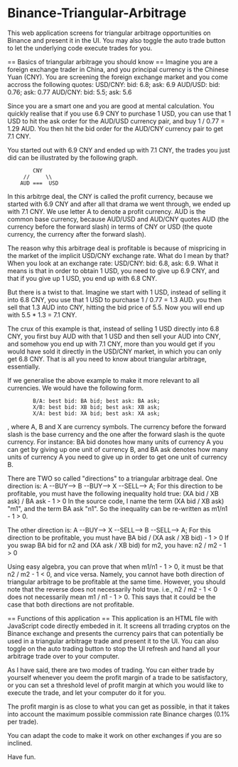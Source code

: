 # Binance-Triangular-Arbitrage
This web application screens for triangular arbitrage opportunities on Binance and present it in the UI. You may also toggle the auto trade button to let the underlying code execute trades for you.

== Basics of triangular arbitrage you should know ==
Imagine you are a foreign exchange trader in China, and you principal currency is the Chinese Yuan (CNY). You are screening the foreign exchange market and you come accross the following quotes:
USD/CNY: bid: 6.8; ask: 6.9
AUD/USD: bid: 0.76; ask: 0.77
AUD/CNY: bid: 5.5; ask: 5.6

Since you are a smart one and you are good at mental calculation. You quickly realise that if you use 6.9 CNY to purchase 1 USD, you can use that 1 USD to hit the ask order for the AUD/USD currency pair, and buy 1 / 0.77 = 1.29 AUD. You then hit the bid order for the AUD/CNY currency pair to get 7.1 CNY.

You started out with 6.9 CNY and ended up with 7.1 CNY, the trades you just did can be illustrated by the following graph.

            CNY
         //     \\
        AUD ===  USD
        
In this arbitrge deal, the CNY is called the profit currency, because we started with 6.9 CNY and after all that drama we went through, we ended up with 7.1 CNY. We use letter A to denote a profit currency. AUD is the common base currency, because AUD/USD and AUD/CNY quotes AUD (the currency before the forward slash) in terms of CNY or USD (the quote currency, the currency after the forward slash).

The reason why this arbitrage deal is profitable is because of mispricing in the market of the implicit USD/CNY exchange rate. 
What do I mean by that?
When you look at an exchange rate: USD/CNY: bid: 6.8, ask: 6.9. What it means is that in order to obtain 1 USD, you need to give up 6.9 CNY, and that if you give up 1 USD, you end up with 6.8 CNY.

But there is a twist to that. Imagine we start with 1 USD, instead of selling it into 6.8 CNY, you use that 1 USD to purchase 1 / 0.77 = 1.3 AUD. you then sell that 1.3 AUD into CNY, hitting the bid price of 5.5. Now you will end up with 5.5 * 1.3 = 7.1 CNY.

The crux of this example is that, instead of selling 1 USD directly into 6.8 CNY, you first buy AUD with that 1 USD and then sell your AUD into CNY, and somehow you end up with 7.1 CNY, more than you would get if you would have sold it directly in the USD/CNY market, in which you can only get 6.8 CNY. That is all you need to know about triangular arbitrage, essentially.

If we generalise the above example to make it more relevant to all currencies. We would have the following form.

            B/A: best bid: BA bid; best ask: BA ask;
            X/B: best bid: XB bid; best ask: XB ask;
            X/A: best bid: XA bid; best ask: XA ask;

, where A, B and X are currency symbols. The currency before the forward slash is the base currency and the one after the forward slash is the quote currency. For instance: BA bid donotes how many units of currency A you can get by giving up one unit of currency B, and BA ask denotes how many units of currency A you need to give up in order to get one unit of currency B.

There are TWO so called "directions" to a triangular arbitrage deal.
One direction is: A --BUY--> B --BUY--> X --SELL--> A;
For this direction to be profitable, you must have the following inequality hold true:
            (XA bid / XB ask) / BA ask - 1 > 0
In the source code, I name the term (XA bid / XB ask) "m1", and the term BA ask "n1".
So the inequality can be re-written as m1/n1 - 1 > 0.

The other direction is: A --BUY--> X --SELL--> B --SELL--> A;
For this direction to be profitable, you must have
            BA bid / (XA ask / XB bid) - 1 > 0
If you swap BA bid for n2 and (XA ask / XB bid) for m2, you have:
            n2 / m2 - 1 > 0

Using easy algebra, you can prove that when m1/n1 - 1 > 0, it must be that n2 / m2 - 1 < 0, and vice versa.
Namely, you cannot have both direction of triangular arbitrage to be profitable at the same time.
However, you should note that the reverse does not necessarily hold true. i.e., n2 / m2 - 1 < 0 does not necessarily mean m1 / n1 - 1 > 0.
This says that it could be the case that both directions are not profitable.


== Functions of this application ==
This application is an HTML file with JavaScript code directly embeded in it. It screens all trrading cryptos on the Binance exchange and presents the currency pairs that can potentially be used in a triangular arbitrage trade and present it to the UI. You can also toggle on the auto trading button to stop the UI refresh and hand all your arbitrage trade over to your computer.

As I have said, there are two modes of trading. You can either trade by yourself whenever you deem the profit margin of a trade to be satisfactory, or you can set a threshold level of profit margin at which you would like to execute the trade, and let your computer do it for you.

The profit margin is as close to what you can get as possible, in that it takes into account the maximum possible commission rate Binance charges (0.1% per trade).

You can adapt the code to make it work on other exchanges if you are so inclined.

Have fun.


